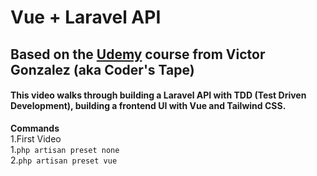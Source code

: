 # Vue + Laravel API
## Based on the [Udemy](https://www.udemy.com/laravel-api-development-vue-js-spa-from-scratch/) course from Victor Gonzalez (aka Coder's Tape)
#### This video walks through building a Laravel API with TDD (Test Driven Development), building a frontend UI with Vue and Tailwind CSS.
**Commands**  
1.First Video  
  1.`php artisan preset none`  
  2.`php artisan preset vue`  
